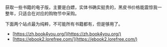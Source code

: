 获取一些书籍的电子版，主要是白嫖，实体书确实挺贵的，黑皮书价格能震惊我一整年，只适合在对应的购物节中采购。

下面两个站点最为纯粹，不可能所有书籍都有，但是够用了。

- [https://zh.book4you.org/](https://zh.book4you.org/)
- [https://ebook2.lorefree.com/](https://ebook2.lorefree.com/)
